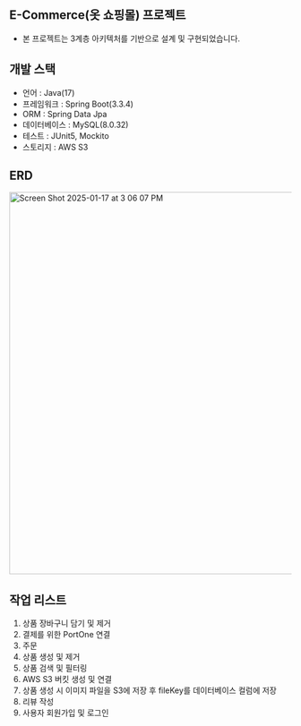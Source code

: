 ## E-Commerce(옷 쇼핑몰) 프로젝트
- 본 프로젝트는 3계층 아키텍처를 기반으로 설계 및 구현되었습니다.

## 개발 스택
- 언어 : Java(17)
- 프레임워크 : Spring Boot(3.3.4)
- ORM : Spring Data Jpa
- 데이터베이스 : MySQL(8.0.32)
- 테스트 : JUnit5, Mockito
- 스토리지 : AWS S3

## ERD
<img width="683" alt="Screen Shot 2025-01-17 at 3 06 07 PM" src="https://github.com/user-attachments/assets/ecde1560-06e4-490d-baac-2465c8402026" />


## 작업 리스트
1. 상품 장바구니 담기 및 제거
2. 결제를 위한 PortOne 연결
3. 주문 
4. 상품 생성 및 제거
5. 상품 검색 및 필터링
6. AWS S3 버킷 생성 및 연결
7. 상품 생성 시 이미지 파일을 S3에 저장 후 fileKey를 데이터베이스 컬럼에 저장
8. 리뷰 작성
9. 사용자 회원가입 및 로그인
